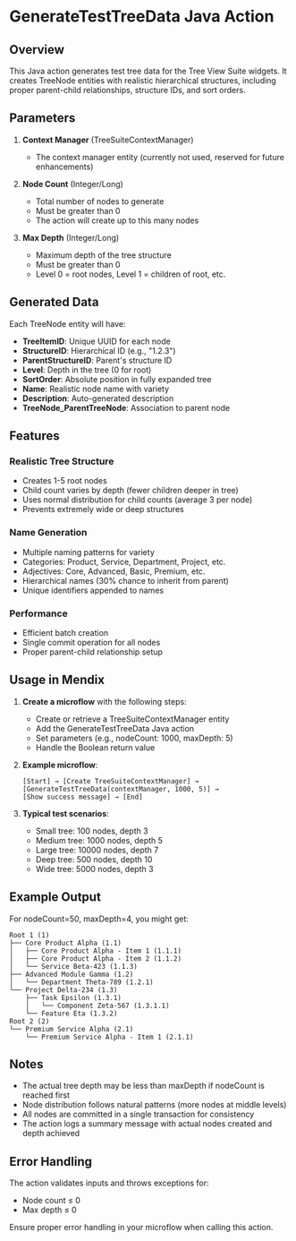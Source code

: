 # GenerateTestTreeData Java Action

## Overview
This Java action generates test tree data for the Tree View Suite widgets. It creates TreeNode entities with realistic hierarchical structures, including proper parent-child relationships, structure IDs, and sort orders.

## Parameters

1. **Context Manager** (TreeSuiteContextManager)
   - The context manager entity (currently not used, reserved for future enhancements)

2. **Node Count** (Integer/Long)
   - Total number of nodes to generate
   - Must be greater than 0
   - The action will create up to this many nodes

3. **Max Depth** (Integer/Long)
   - Maximum depth of the tree structure
   - Must be greater than 0
   - Level 0 = root nodes, Level 1 = children of root, etc.

## Generated Data

Each TreeNode entity will have:
- **TreeItemID**: Unique UUID for each node
- **StructureID**: Hierarchical ID (e.g., "1.2.3")
- **ParentStructureID**: Parent's structure ID
- **Level**: Depth in the tree (0 for root)
- **SortOrder**: Absolute position in fully expanded tree
- **Name**: Realistic node name with variety
- **Description**: Auto-generated description
- **TreeNode_ParentTreeNode**: Association to parent node

## Features

### Realistic Tree Structure
- Creates 1-5 root nodes
- Child count varies by depth (fewer children deeper in tree)
- Uses normal distribution for child counts (average 3 per node)
- Prevents extremely wide or deep structures

### Name Generation
- Multiple naming patterns for variety
- Categories: Product, Service, Department, Project, etc.
- Adjectives: Core, Advanced, Basic, Premium, etc.
- Hierarchical names (30% chance to inherit from parent)
- Unique identifiers appended to names

### Performance
- Efficient batch creation
- Single commit operation for all nodes
- Proper parent-child relationship setup

## Usage in Mendix

1. **Create a microflow** with the following steps:
   - Create or retrieve a TreeSuiteContextManager entity
   - Add the GenerateTestTreeData Java action
   - Set parameters (e.g., nodeCount: 1000, maxDepth: 5)
   - Handle the Boolean return value

2. **Example microflow**:
   ```
   [Start] → [Create TreeSuiteContextManager] → 
   [GenerateTestTreeData(contextManager, 1000, 5)] → 
   [Show success message] → [End]
   ```

3. **Typical test scenarios**:
   - Small tree: 100 nodes, depth 3
   - Medium tree: 1000 nodes, depth 5
   - Large tree: 10000 nodes, depth 7
   - Deep tree: 500 nodes, depth 10
   - Wide tree: 5000 nodes, depth 3

## Example Output

For nodeCount=50, maxDepth=4, you might get:
```
Root 1 (1)
├── Core Product Alpha (1.1)
│   ├── Core Product Alpha - Item 1 (1.1.1)
│   ├── Core Product Alpha - Item 2 (1.1.2)
│   └── Service Beta-423 (1.1.3)
├── Advanced Module Gamma (1.2)
│   └── Department Theta-789 (1.2.1)
└── Project Delta-234 (1.3)
    ├── Task Epsilon (1.3.1)
    │   └── Component Zeta-567 (1.3.1.1)
    └── Feature Eta (1.3.2)
Root 2 (2)
└── Premium Service Alpha (2.1)
    └── Premium Service Alpha - Item 1 (2.1.1)
```

## Notes

- The actual tree depth may be less than maxDepth if nodeCount is reached first
- Node distribution follows natural patterns (more nodes at middle levels)
- All nodes are committed in a single transaction for consistency
- The action logs a summary message with actual nodes created and depth achieved

## Error Handling

The action validates inputs and throws exceptions for:
- Node count ≤ 0
- Max depth ≤ 0

Ensure proper error handling in your microflow when calling this action.
